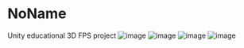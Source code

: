 # NoName
Unity educational 3D FPS project
![image](https://drive.google.com/uc?export=view&id=1UQ_4eNcvwOHtr0Fj_Q-uvCXS7CMd9yon)
![image](https://drive.google.com/uc?export=view&id=1xWIalevPXq98kK-PQxKER8cQuuABv1yC)
![image](https://drive.google.com/uc?export=view&id=1eZePsxVotClMHa-SDpvnSkzu0xIIbfE9)
![image](https://drive.google.com/uc?export=view&id=1XOU2TPmxB8LJQrOmWT47Zk9MKuG0hRsp)
